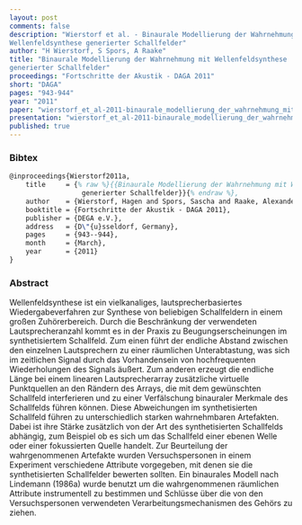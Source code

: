 ```yaml
---
layout: post
comments: false
description: "Wierstorf et al. - Binaurale Modellierung der Wahrnehmung mit
Wellenfeldsynthese generierter Schallfelder"
author: "H Wierstorf, S Spors, A Raake"
title: "Binaurale Modellierung der Wahrnehmung mit Wellenfeldsynthese
generierter Schallfelder"
proceedings: "Fortschritte der Akustik - DAGA 2011"
short: "DAGA"
pages: "943-944"
year: "2011"
paper: "wierstorf_et_al-2011-binaurale_modellierung_der_wahrnehmung_mit_wfs_generierter_schallfelder.pdf"
presentation: "wierstorf_et_al-2011-binaurale_modellierung_der_wahrnehmung_mit_wfs_generierter_schallfelder-presentation.pdf"
published: true
---
```


### Bibtex

```latex
@inproceedings{Wierstorf2011a,
    title     = {% raw %}{{Binaurale Modellierung der Wahrnehmung mit Wellenfeldsynthese
                  generierter Schallfelder}}{% endraw %},
    author    = {Wierstorf, Hagen and Spors, Sascha and Raake, Alexander},
    booktitle = {Fortschritte der Akustik - DAGA 2011},
    publisher = {DEGA e.V.},
    address   = {D\"{u}sseldorf, Germany},
    pages     = {943--944},
    month     = {March},
    year      = {2011}
}
```

### Abstract

Wellenfeldsynthese ist ein vielkanaliges, lautsprecherbasiertes
Wiedergabeverfahren zur Synthese von beliebigen Schallfeldern in einem großen
Zuhörerbereich.   Durch die Beschränkung der verwendeten Lautsprecheranzahl
kommt es in der Praxis zu Beugungserscheinungen im synthetisiertem Schallfeld.
Zum einen führt der endliche Abstand zwischen den einzelnen Lautsprechern zu
einer räumlichen Unterabtastung, was sich im zeitlichen Signal durch das
Vorhandensein von hochfrequenten Wiederholungen des Signals äußert.  Zum anderen
erzeugt die endliche Länge bei einem linearen Lautsprecherarray zusätzliche
virtuelle Punktquellen an den Rändern des Arrays, die mit dem gewünschten
Schallfeld interferieren und zu einer Verfälschung binauraler Merkmale des
Schallfelds führen können.  Diese Abweichungen im synthetisierten Schallfeld
führen zu unterschiedlich starken wahrnehmbaren Artefakten.  Dabei ist ihre
Stärke zusätzlich von der Art des synthetisierten Schallfelds abhängig, zum
Beispiel ob es sich um das Schallfeld einer ebenen Welle oder einer fokussierten
Quelle handelt.  Zur Beurteilung der wahrgenommenen Artefakte wurden
Versuchspersonen in einem Experiment verschiedene Attribute vorgegeben, mit
denen sie die synthetisierten Schallfelder bewerten sollten.  Ein binaurales
Modell nach Lindemann (1986a) wurde benutzt um die wahrgenommenen räumlichen
Attribute instrumentell zu bestimmen und Schlüsse über die von den
Versuchspersonen verwendeten Verarbeitungsmechanismen des Gehörs zu ziehen.
